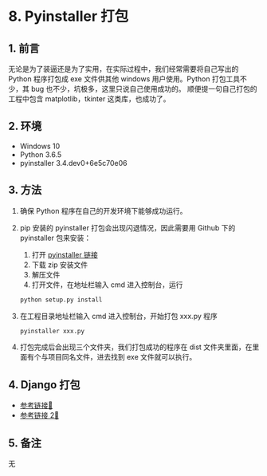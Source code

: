 # 8. Pyinstaller 打包

## 1. 前言

无论是为了装逼还是为了实用，在实际过程中，我们经常需要将自己写出的 Python 程序打包成 exe 文件供其他 windows 用户使用。Python 打包工具不少，其 bug 也不少，坑极多，这里只说自己使用成功的。
顺便提一句自己打包的工程中包含 matplotlib，tkinter 这类库，也成功了。

## 2. 环境

- Windows 10
- Python 3.6.5
- pyinstaller 3.4.dev0+6e5c70e06

## 3. 方法

1. 确保 Python 程序在自己的开发环境下能够成功运行。
2. pip 安装的 pyinstaller 打包会出现闪退情况，因此需要用 Github 下的 pyinstaller 包来安装：
    1. 打开 [pyinstaller 链接][1]
    2. 下载 zip 安装文件
    3. 解压文件
    4. 打开文件，在地址栏输入 cmd 进入控制台，运行

    ```bash
    python setup.py install
    ```

3. 在工程目录地址栏输入 cmd 进入控制台，开始打包 xxx.py 程序

    ```bash
    pyinstaller xxx.py
    ```

4. 打包完成后会出现三个文件夹，我们打包成功的程序在 dist 文件夹里面，在里面有个与项目同名文件，进去找到 exe 文件就可以执行。

## 4. Django 打包

- [参考链接🔗](https://blog.csdn.net/qq_34809033/article/details/81873896)
- [参考链接 2🔗](https://www.cnblogs.com/daqi-work/p/11394968.html)

## 5. 备注

无

[1]: https://github.com/pyinstaller/pyinstaller
